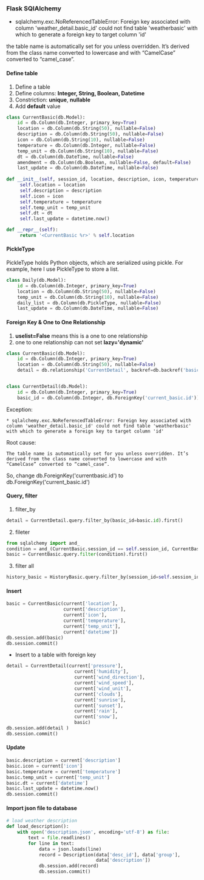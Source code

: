 ### Flask SQlAlchemy

* sqlalchemy.exc.NoReferencedTableError: Foreign key associated with column 'weather_detail.basic_id' could not find table 'weatherbasic' with which to generate a foreign key to target column 'id'

the table name is automatically set for you unless overridden. It’s derived from the class name converted to lowercase and with “CamelCase” converted to “camel_case”.


#### Define table
1. Define a table
2. Define columns: **Integer, String, Boolean, Datetime**
3. Constriction: **unique**, **nullable**
4. Add **default** value

```python
class CurrentBasic(db.Model):
    id = db.Column(db.Integer, primary_key=True)
    location = db.Column(db.String(50), nullable=False)
    description = db.Column(db.String(50), nullable=False)
    icon = db.Column(db.String(10), nullable=False)
    temperature = db.Column(db.Integer, nullable=False)
    temp_unit = db.Column(db.String(10), nullable=False)
    dt = db.Column(db.DateTime, nullable=False)
    amendment = db.Column(db.Boolean, nullable=False, default=False)
    last_update = db.Column(db.DateTime, nullable=False)
    
def __init__(self, session_id, location, description, icon, temperature, temp_unit, dt):
     self.location = location
     self.description = description
     self.icon = icon
     self.temperature = temperature
     self.temp_unit = temp_unit
     self.dt = dt
     self.last_update = datetime.now()

def __repr__(self):
     return '<CurrentBasic %r>' % self.location
```
#### PickleType

PickleType holds Python objects, which are serialized using pickle. For example, here I use PickleType to store a list.
```python
class Daily(db.Model):
    id = db.Column(db.Integer, primary_key=True)
    location = db.Column(db.String(50), nullable=False)
    temp_unit = db.Column(db.String(10), nullable=False)
    daily_list = db.Column(db.PickleType, nullable=False)
    last_update = db.Column(db.DateTime, nullable=False)
```
   
#### Foreign Key & One to One Relationship
1. **uselist=False** means this is a one to one relationship
2. one to one relationship can not set **lazy='dynamic'**
 
```python
class CurrentBasic(db.Model):
    id = db.Column(db.Integer, primary_key=True)
    location = db.Column(db.String(50), nullable=False)
    detail = db.relationship('CurrentDetail', backref=db.backref('basic'), uselist=False)


class CurrentDetail(db.Model):
    id = db.Column(db.Integer, primary_key=True)
    basic_id = db.Column(db.Integer, db.ForeignKey('current_basic.id'))
```

Exception:
```
* sqlalchemy.exc.NoReferencedTableError: Foreign key associated with column 'weather_detail.basic_id' could not find table 'weatherbasic' with which to generate a foreign key to target column 'id'
```
Root cause:
```
The table name is automatically set for you unless overridden. It’s derived from the class name converted to lowercase and with “CamelCase” converted to “camel_case”.
```

So, change db.ForeignKey('currentbasic.id') to db.ForeignKey('current_basic.id')
   
#### Query, filter
1. filter_by
```python
detail = CurrentDetail.query.filter_by(basic_id=basic.id).first()
```
2. fileter
```python
from sqlalchemy import and_
condition = and_(CurrentBasic.session_id == self.session_id, CurrentBasic.location == self.location)
basic = CurrentBasic.query.filter(condition).first()
```
3. filter all
```python
history_basic = HistoryBasic.query.filter_by(session_id=self.session_id).all()
```

#### Insert
```python
basic = CurrentBasic(current['location'],
                     current['description'],
                     current['icon'],
                     current['temperature'],
                     current['temp_unit'],
                     current['datetime'])
db.session.add(basic)
db.session.commit()
```
* Insert to a table with foreign key
```python
detail = CurrentDetail(current['pressure'],
                         current['humidity'],
                         current['wind_direction'],
                         current['wind_speed'],
                         current['wind_unit'],
                         current['clouds'],
                         current['sunrise'],
                         current['sunset'],
                         current['rain'],
                         current['snow'],
                         basic)
db.session.add(detail )
db.session.commit()
```

#### Update
```python
basic.description = current['description']
basic.icon = current['icon']
basic.temperature = current['temperature']
basic.temp_unit = current['temp_unit']
basic.dt = current['datetime']
basic.last_update = datetime.now()
db.session.commit()
```

#### Import json file to database
```python
# load weather description
def load_description():
    with open('description.json', encoding='utf-8') as file:
        text = file.readlines()
        for line in text:
            data = json.loads(line)
            record = Description(data['desc_id'], data['group'],
                                 data['description'])
            db.session.add(record)
            db.session.commit()
```








